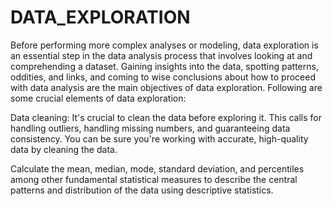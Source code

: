 # DATA_EXPLORATION

Before performing more complex analyses or modeling, 
data exploration is an essential step in the data analysis process that involves looking at and comprehending a dataset. Gaining insights into the data, spotting patterns, oddities, 
and links, and coming to wise conclusions about how to proceed with data analysis are the main objectives of data exploration. Following are some crucial elements of data exploration:

Data cleaning: It's crucial to clean the data before exploring it. This calls for handling outliers, handling missing numbers, and guaranteeing data consistency. 
You can be sure you're working with accurate, high-quality data by cleaning the data.



Calculate the mean, median, mode, standard deviation, and percentiles among other fundamental statistical measures to describe the central patterns and distribution of the data using descriptive statistics.
